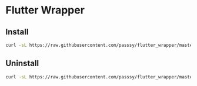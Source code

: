 # Flutter Wrapper



## Install

```bash
curl -sL https://raw.githubusercontent.com/passsy/flutter_wrapper/master/install.sh | bash -
```


## Uninstall

```bash
curl -sL https://raw.githubusercontent.com/passsy/flutter_wrapper/master/uninstall.sh | bash -
```
